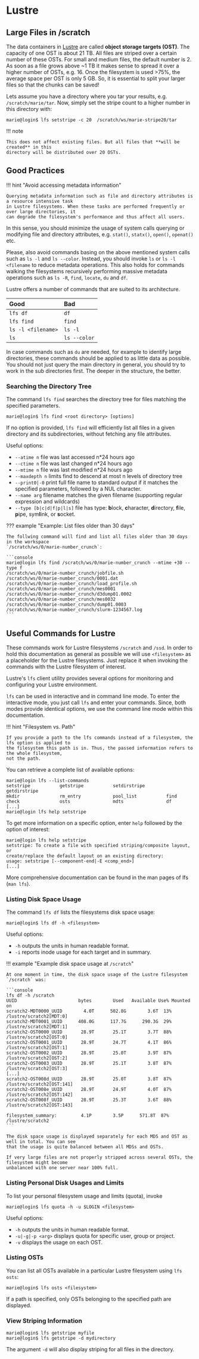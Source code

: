 # Lustre

## Large Files in /scratch

The data containers in [Lustre](https://www.lustre.org) are called **object storage targets (OST)**.
The capacity of one OST is about 21 TB. All files are striped over a certain number of these OSTs.
For small and medium files, the default number is 2. As soon as a file grows above ~1 TB it makes
sense to spread it over a higher number of OSTs, e.g. 16. Once the filesystem is used >75%, the
average space per OST is only 5 GB. So, it is essential to split your larger files so that the
chunks can be saved!

Lets assume you have a directory where you tar your results, e.g. `/scratch/marie/tar`. Now, simply
set the stripe count to a higher number in this directory with:

```console
marie@login$ lfs setstripe -c 20  /scratch/ws/marie-stripe20/tar
```

!!! note

    This does not affect existing files. But all files that **will be created** in this
    directory will be distributed over 20 OSTs.

## Good Practices

!!! hint "Avoid accessing metadata information"

    Querying metadata information such as file and directory attributes is a resource intensive task
    in Lustre filesystems. When these tasks are performed frequently or over large directories, it
    can degrade the filesystem's performance and thus affect all users.

In this sense, you should minimize the usage of system calls querying or modifying file
and directory attributes, e.g. `stat()`, `statx()`, `open()`, `openat()` etc.

Please, also avoid commands basing on the above mentioned system calls such as `ls -l` and
`ls --color`. Instead, you should invoke `ls` or `ls -l <filename` to reduce metadata operations.
This also holds for commands walking the filesystems recursively performing massive metadata
operations such as `ls -R`, `find`, `locate`, `du` and `df`.

Lustre offers a number of commands that are suited to its architecture.

| Good | Bad |
|:-----|:----|
| `lfs df` | `df` |
| `lfs find` | `find` |
| `ls -l <filename>` | `ls -l` |
| `ls` | `ls --color` |

In case commands such as `du` are needed, for example to identify large
directories, these commands should be applied to as little data as
possible. You should not just query the main directory in general, you
should try to work in the sub directories first. The deeper in the
structure, the better.

### Searching the Directory Tree

The command `lfs find` searches the directory tree for files matching the specified parameters.

```console
marie@login$ lfs find <root directory> [options]
```

If no option is provided, `lfs find` will efficiently list all files in a given directory and its
subdirectories, without fetching any file attributes.

Useful options:

* `--atime n` file was last accessed n*24 hours ago
* `--ctime n` file was last changed n*24 hours ago
* `--mtime n` file was last modified n*24 hours ago
* `--maxdepth n` limits find to descend at most n levels of directory tree
* `--print0|-0` print full file name to standard output if it matches the specified parameters,
  followed by a NUL character.
* `--name arg` filename matches the given filename (supporting regular expression and wildcards)
* `--type [b|c|d|f|p|l|s]` file has type: **b**lock, **c**haracter, **d**irectory, **f**ile,
  **p**ipe, sym**l**ink, or **s**ocket.

??? example "Example: List files older than 30 days"

    The follwing command will find and list all files older than 30 days in the workspace
    `/scratch/ws/0/marie-number_crunch`:

    ```console
    marie@login lfs find /scratch/ws/0/marie-number_crunch --mtime +30 --type f
    /scratch/ws/0/marie-number_crunch/jobfile.sh
    /scratch/ws/0/marie-number_crunch/0001.dat
    /scratch/ws/0/marie-number_crunch/load_profile.sh
    /scratch/ws/0/marie-number_crunch/mes0001
    /scratch/ws/0/marie-number_crunch/d3dump01.0002
    /scratch/ws/0/marie-number_crunch/mes0032
    /scratch/ws/0/marie-number_crunch/dump01.0003
    /scratch/ws/0/marie-number_crunch/slurm-1234567.log
    ```

## Useful Commands for Lustre

These commands work for Lustre filesystems `/scratch` and `/ssd`. In order to hold this
documentation as general as possible we will use `<filesystem>` as a placeholder for the Lustre
filesystems. Just replace it when invoking the commands with the Lustre filesystem of interest.

Lustre's `lfs` client utility provides several options for monitoring and configuring your Lustre
environment.

`lfs` can be used in interactive and in command line mode. To enter the interactive mode, you just
call `lfs` and enter your commands. Since, both modes provide identical options, we use the command
line mode within this documentation.

!!! hint "Filesystem vs. Path"

    If you provide a path to the lfs commands instead of a filesystem, the lfs option is applied to
    the filesystem this path is in. Thus, the passed information refers to the whole filesystem,
    not the path.

You can retrieve a complete list of available options:

```console
marie@login lfs --list-commands
setstripe           getstripe           setdirstripe        getdirstripe
mkdir               rm_entry            pool_list           find
check               osts                mdts                df
[...]
marie@login lfs help setstripe

```

To get more information on a specific option, enter `help` followed by the option of interest:

```console
marie@login lfs help setstripe
setstripe: To create a file with specified striping/composite layout, or
create/replace the default layout on an existing directory:
usage: setstripe [--component-end|-E <comp_end>]
[...]
```

More comprehensive documentation can be found in the man pages of lfs (`man lfs`).

### Listing Disk Space Usage

The command `lfs df` lists the filesystems disk space usage:

```console
marie@login$ lfs df -h <filesystem>
```

Useful options:

* `-h` outputs the units in human readable format.
* `-i` reports inode usage for each target and in summary.

!!! example "Example disk space usage at `/scratch`"

    At one moment in time, the disk space usage of the Lustre filesystem `/scratch` was:

    ```console
    lfs df -h /scratch
    UUID                       bytes        Used   Available Use% Mounted on
    scratch2-MDT0000_UUID        4.0T      502.8G        3.6T  13% /lustre/scratch2[MDT:0]
    scratch2-MDT0001_UUID      408.0G      117.7G      290.3G  29% /lustre/scratch2[MDT:1]
    scratch2-OST0000_UUID       28.9T       25.1T        3.7T  88% /lustre/scratch2[OST:0]
    scratch2-OST0001_UUID       28.9T       24.7T        4.1T  86% /lustre/scratch2[OST:1]
    scratch2-OST0002_UUID       28.9T       25.0T        3.9T  87% /lustre/scratch2[OST:2]
    scratch2-OST0003_UUID       28.9T       25.1T        3.8T  87% /lustre/scratch2[OST:3]
    [...]
    scratch2-OST008d_UUID       28.9T       25.0T        3.8T  87% /lustre/scratch2[OST:141]
    scratch2-OST008e_UUID       28.9T       24.9T        4.0T  87% /lustre/scratch2[OST:142]
    scratch2-OST008f_UUID       28.9T       25.3T        3.6T  88% /lustre/scratch2[OST:143]

    filesystem_summary:         4.1P        3.5P      571.8T  87% /lustre/scratch2
    ```

    The disk space usage is displayed separately for each MDS and OST as well in total. You can see
    that the usage is quite balanced between all MDSs and OSTs.

    If very large files are not properly stripped across several OSTs, the filesystem might become
    unbalanced with one server near 100% full.

### Listing Personal Disk Usages and Limits

To list your personal filesystem usage and limits (quota), invoke

```console
marie@login$ lfs quota -h -u $LOGIN <filesystem>
```

Useful options:

* `-h` outputs the units in human readable format.
* `-u|-g|-p <arg>` displays quota for specific user, group or project.
* `-v` displays the usage on each OST.

### Listing OSTs

You can list all OSTs available in a particular Lustre filesystem using `lfs osts`:

```console
marie@login$ lfs osts <filesystem>
```

If a path is specified, only OSTs belonging to the specified path are displayed.

### View Striping Information

```console
marie@login$ lfs getstripe myfile
marie@login$ lfs getstripe -d mydirectory
```

The argument `-d` will also display striping for all files in the directory.
